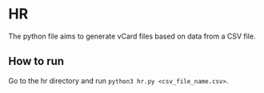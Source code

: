 # HR

The python file aims to generate vCard files based on data from a CSV file.

## How to run

Go to the hr directory and run ```python3 hr.py <csv_file_name.csv>```.